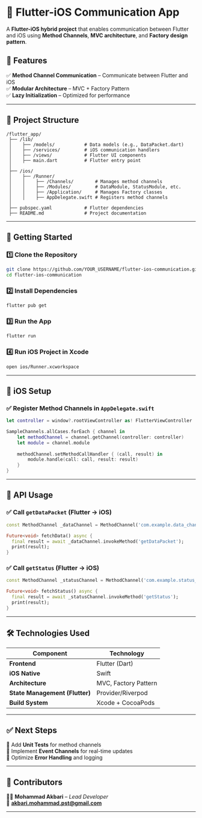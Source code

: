 # 🚀 Flutter-iOS Communication App

A **Flutter-iOS hybrid project** that enables communication between Flutter and iOS using **Method Channels**, **MVC architecture**, and **Factory design pattern**.

## 📌 Features
✅ **Method Channel Communication** – Communicate between Flutter and iOS  
✅ **Modular Architecture** – MVC + Factory Pattern  
✅ **Lazy Initialization** – Optimized for performance  


---

## 📂 Project Structure
```
/flutter_app/
 ├── /lib/
 │    ├── /models/           # Data models (e.g., DataPacket.dart)
 │    ├── /services/         # iOS communication handlers
 │    ├── /views/            # Flutter UI components
 │    ├── main.dart          # Flutter entry point
 │
 ├── /ios/
 │    ├── /Runner/
 │    │    ├── /Channels/   	 # Manages method channels
 │    │    ├── /Modules/    	 # DataModule, StatusModule, etc.
 │    │    ├── /Application/     # Manages Factory classes
 │    │    ├── AppDelegate.swift # Registers method channels
 │
 ├── pubspec.yaml            # Flutter dependencies
 ├── README.md               # Project documentation
```

---

## 🚀 **Getting Started**
### **1️⃣ Clone the Repository**
```bash
git clone https://github.com/YOUR_USERNAME/flutter-ios-communication.git
cd flutter-ios-communication
```

### **2️⃣ Install Dependencies**
```bash
flutter pub get
```

### **3️⃣ Run the App**
```bash
flutter run
```

### **4️⃣ Run iOS Project in Xcode**
```bash
open ios/Runner.xcworkspace
```

---

## **📌 iOS Setup**
### ✅ **Register Method Channels in `AppDelegate.swift`**
```swift
let controller = window?.rootViewController as! FlutterViewController

SampleChannels.allCases.forEach { channel in
    let methodChannel = channel.getChannel(controller: controller)
    let module = channel.module
    
    methodChannel.setMethodCallHandler { (call, result) in
        module.handle(call: call, result: result)
    }
}
```

---

## **📌 API Usage**
### **✅ Call `getDataPacket` (Flutter → iOS)**
```dart
const MethodChannel _dataChannel = MethodChannel('com.example.data_channel');

Future<void> fetchData() async {
  final result = await _dataChannel.invokeMethod('getDataPacket');
  print(result);
}
```

### **✅ Call `getStatus` (Flutter → iOS)**
```dart
const MethodChannel _statusChannel = MethodChannel('com.example.status_channel');

Future<void> fetchStatus() async {
  final result = await _statusChannel.invokeMethod('getStatus');
  print(result);
}
```

---

## **🛠 Technologies Used**
| Component | Technology |
|-----------|-----------|
| **Frontend** | Flutter (Dart) |
| **iOS Native** | Swift |
| **Architecture** | MVC, Factory Pattern |
| **State Management (Flutter)** | Provider/Riverpod |
| **Build System** | Xcode + CocoaPods |

---

## **✅ Next Steps**
🔹 Add **Unit Tests** for method channels  
🔹 Implement **Event Channels** for real-time updates  
🔹 Optimize **Error Handling** and logging  

---

## **📌 Contributors**
👨‍💻 **Mohammad Akbari** – *Lead Developer*  
📧 **akbari.mohammad.pst@gmail.com**  

---
